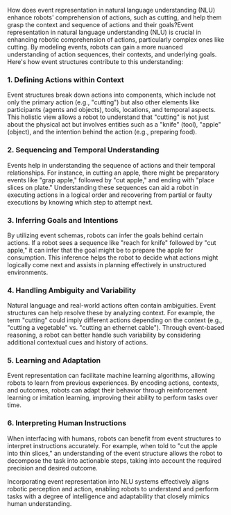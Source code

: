 How does event representation in natural language understanding (NLU) enhance robots' comprehension of actions, such as cutting, and help them grasp the context and sequence of actions and their goals?Event representation in natural language understanding (NLU) is crucial in enhancing robotic comprehension of actions, particularly complex ones like cutting. By modeling events, robots can gain a more nuanced understanding of action sequences, their contexts, and underlying goals. Here's how event structures contribute to this understanding:

### 1. **Defining Actions within Context**
Event structures break down actions into components, which include not only the primary action (e.g., "cutting") but also other elements like participants (agents and objects), tools, locations, and temporal aspects. This holistic view allows a robot to understand that "cutting" is not just about the physical act but involves entities such as a "knife" (tool), "apple" (object), and the intention behind the action (e.g., preparing food).

### 2. **Sequencing and Temporal Understanding**
Events help in understanding the sequence of actions and their temporal relationships. For instance, in cutting an apple, there might be preparatory events like "grap apple," followed by "cut apple," and ending with "place slices on plate." Understanding these sequences can aid a robot in executing actions in a logical order and recovering from partial or faulty executions by knowing which step to attempt next.

### 3. **Inferring Goals and Intentions**
By utilizing event schemas, robots can infer the goals behind certain actions. If a robot sees a sequence like "reach for knife" followed by "cut apple," it can infer that the goal might be to prepare the apple for consumption. This inference helps the robot to decide what actions might logically come next and assists in planning effectively in unstructured environments.

### 4. **Handling Ambiguity and Variability**
Natural language and real-world actions often contain ambiguities. Event structures can help resolve these by analyzing context. For example, the term "cutting" could imply different actions depending on the context (e.g., "cutting a vegetable" vs. "cutting an ethernet cable"). Through event-based reasoning, a robot can better handle such variability by considering additional contextual cues and history of actions.

### 5. **Learning and Adaptation**
Event representation can facilitate machine learning algorithms, allowing robots to learn from previous experiences. By encoding actions, contexts, and outcomes, robots can adapt their behavior through reinforcement learning or imitation learning, improving their ability to perform tasks over time.

### 6. **Interpreting Human Instructions**
When interfacing with humans, robots can benefit from event structures to interpret instructions accurately. For example, when told to "cut the apple into thin slices," an understanding of the event structure allows the robot to decompose the task into actionable steps, taking into account the required precision and desired outcome.

Incorporating event representation into NLU systems effectively aligns robotic perception and action, enabling robots to understand and perform tasks with a degree of intelligence and adaptability that closely mimics human understanding.